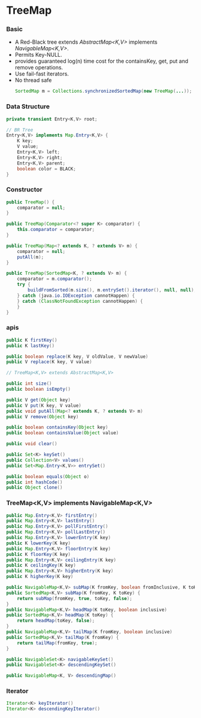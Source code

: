 # TreeMap


### Basic

* A Red-Black tree extends *AbstractMap<K,V>* implements *NavigableMap<K,V>*.
* Permits Key-NULL.
* provides guaranteed log(n) time cost for the containsKey, get, put and remove operations.
* Use fail-fast iterators.
* No thread safe
    ```java
    SortedMap m = Collections.synchronizedSortedMap(new TreeMap(...));
    ```

### Data Structure

```java
private transient Entry<K,V> root;

// BR Tree
Entry<K,V> implements Map.Entry<K,V> {
    K key;
    V value;
    Entry<K,V> left;
    Entry<K,V> right;
    Entry<K,V> parent;
    boolean color = BLACK;
}
```


### Constructor

```java
public TreeMap() {
    comparator = null;
}

public TreeMap(Comparator<? super K> comparator) {
    this.comparator = comparator;
}

public TreeMap(Map<? extends K, ? extends V> m) {
    comparator = null;
    putAll(m);
}

public TreeMap(SortedMap<K, ? extends V> m) {
    comparator = m.comparator();
    try {
        buildFromSorted(m.size(), m.entrySet().iterator(), null, null);
    } catch (java.io.IOException cannotHappen) {
    } catch (ClassNotFoundException cannotHappen) {
    }
}
```


### apis

```java
public K firstKey() 
public K lastKey()

public boolean replace(K key, V oldValue, V newValue)
public V replace(K key, V value)

// TreeMap<K,V> extends AbstractMap<K,V>

public int size()
public boolean isEmpty()

public V get(Object key)
public V put(K key, V value)
public void putAll(Map<? extends K, ? extends V> m)
public V remove(Object key) 

public boolean containsKey(Object key)
public boolean containsValue(Object value) 

public void clear()

public Set<K> keySet()
public Collection<V> values()
public Set<Map.Entry<K,V>> entrySet()

public boolean equals(Object o) 
public int hashCode()
public Object clone() 
```


### TreeMap<K,V> implements NavigableMap<K,V>

```java
public Map.Entry<K,V> firstEntry() 
public Map.Entry<K,V> lastEntry() 
public Map.Entry<K,V> pollFirstEntry() 
public Map.Entry<K,V> pollLastEntry()
public Map.Entry<K,V> lowerEntry(K key)
public K lowerKey(K key) 
public Map.Entry<K,V> floorEntry(K key)
public K floorKey(K key) 
public Map.Entry<K,V> ceilingEntry(K key) 
public K ceilingKey(K key) 
public Map.Entry<K,V> higherEntry(K key) 
public K higherKey(K key) 

public NavigableMap<K,V> subMap(K fromKey, boolean fromInclusive, K toKey, boolean toInclusive)
public SortedMap<K,V> subMap(K fromKey, K toKey) {
    return subMap(fromKey, true, toKey, false);
}
public NavigableMap<K,V> headMap(K toKey, boolean inclusive) 
public SortedMap<K,V> headMap(K toKey) {
    return headMap(toKey, false);
}
public NavigableMap<K,V> tailMap(K fromKey, boolean inclusive) 
public SortedMap<K,V> tailMap(K fromKey) {
    return tailMap(fromKey, true);
}

public NavigableSet<K> navigableKeySet() 
public NavigableSet<K> descendingKeySet()

public NavigableMap<K, V> descendingMap()
```


### Iterator

```java
Iterator<K> keyIterator()
Iterator<K> descendingKeyIterator() 
```